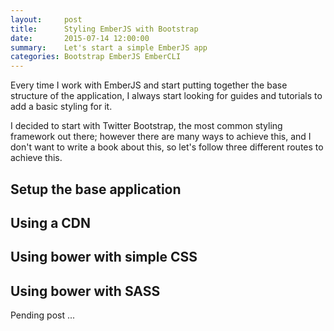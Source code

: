 ```yaml
---
layout:     post
title:      Styling EmberJS with Bootstrap
date:       2015-07-14 12:00:00
summary:    Let's start a simple EmberJS app
categories: Bootstrap EmberJS EmberCLI
---
```


Every time I work with EmberJS and start putting together the base structure of the application, I always start looking for guides and tutorials to add a basic styling for it.

I decided to start with Twitter Bootstrap, the most common styling framework out there; however there are many ways to achieve this, and I don't want to write a book about this, so let's follow three different routes to achieve this.

## Setup the base application

## Using a CDN

## Using bower with simple CSS

## Using bower with SASS

Pending post ...
